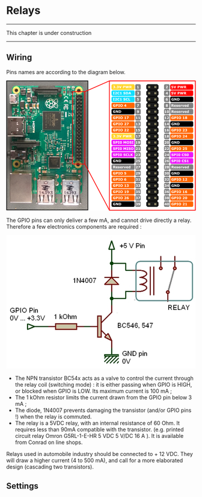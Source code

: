 # Relays
---

This chapter is under construction

---
## Wiring

Pins names are according to the diagram below.

![](RP2_Pinout.png)

The GPIO pins can only deliver a few mA, and cannot drive directly a relay. Therefore a few electronics components are required : 

![](Relay.jpg)

* The NPN transistor BC54x acts as a valve to control the current through the relay coil (switching mode) : it is either passing when GPIO is HIGH, or blocked when GPIO is LOW. Its maximum current is 100 mA ;
* The 1 kOhm resistor limits the current drawn from the GPIO pin below 3 mA ; 
* The diode, 1N4007 prevents damaging the transistor (and/or GPIO pins !) when the relay is commuted. 
* The relay is a 5VDC relay, with an internal resistance of 60 Ohm. It requires less than 90mA compatible with the transistor. (e.g. printed circuit relay Omron G5RL-1-E-HR 5 VDC 5 V/DC 16 A ). It is available from Conrad on line shops. 

Relays used in automobile industry should be connected to + 12 VDC. They will draw a higher current (4 to 500 mA), and call for a more elaborated design (cascading two transistors). 

## Settings




